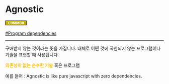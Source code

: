 # Agnostic

![Common](../../2TAT1C/Label_Common.png)

<a href="">#Program dependencies</a>

---

구애받지 않는 것이라는 뜻을 가집니다. 대체로 어떤 것에 국한되지 않는 프로그램이나 기술을 표현할 때 사용됩니다.

<span style="color:#FFBF00; font-weight:bold;">의존성이 없는 순수한 기술</span> 혹은 프로그램

예를 들어 : Agnostic is like pure javascript with zero dependencies.

